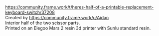 https://community.frame.work/t/heres-half-of-a-printable-replacement-keyboard-switch/37208         
Created by https://community.frame.work/u/Aidan       
Interior half of the two scissor parts.          
Printed on an Elegoo Mars 2 resin 3d printer with Sunlu standard resin.
